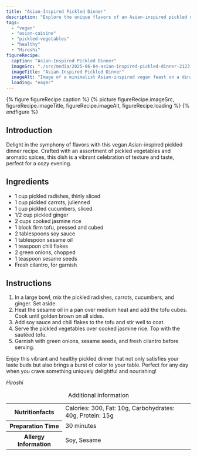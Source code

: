 ```yaml
---
title: "Asian-Inspired Pickled Dinner"
description: "Explore the unique flavors of an Asian-inspired pickled dinner with this vegan recipe featuring a mix of pickled vegetables and sautéed tofu, perfect for a wholesome meal."
tags:
  - "vegan"
  - "asian-cuisine"
  - "pickled-vegetables"
  - "healthy"
  - "Hiroshi"
figureRecipe: 
  caption: "Asian-Inspired Pickled Dinner"
  imageSrc: "./src/media/2025-06-04-asian-inspired-pickled-dinner-2123.png"
  imageTitle: "Asian-Inspired Pickled Dinner"
  imageAlt: "Image of a minimalist Asian-inspired vegan feast on a dining table featuring a white ceramic plate with jasmine rice, colorful pickled vegetables, golden-brown tofu, garnished with green onions, sesame seeds, and cilantro. Wooden chopsticks and a glass of water accompany the meal, all under natural light."
  loading: "eager"
---
```


{% figure figureRecipe.caption %}
{% picture figureRecipe.imageSrc, figureRecipe.imageTitle, figureRecipe.imageAlt, figureRecipe.loading %}
{% endfigure %}

## Introduction

Delight in the symphony of flavors with this vegan Asian-inspired pickled dinner recipe. Crafted with an assortment of pickled vegetables and aromatic spices, this dish is a vibrant celebration of texture and taste, perfect for a cozy evening.

## Ingredients

- 1 cup pickled radishes, thinly sliced
- 1 cup pickled carrots, julienned
- 1 cup pickled cucumbers, sliced
- 1/2 cup pickled ginger
- 2 cups cooked jasmine rice
- 1 block firm tofu, pressed and cubed
- 2 tablespoons soy sauce
- 1 tablespoon sesame oil
- 1 teaspoon chili flakes
- 2 green onions, chopped
- 1 teaspoon sesame seeds
- Fresh cilantro, for garnish

## Instructions

1. In a large bowl, mix the pickled radishes, carrots, cucumbers, and ginger. Set aside.
2. Heat the sesame oil in a pan over medium heat and add the tofu cubes. Cook until golden brown on all sides.
3. Add soy sauce and chili flakes to the tofu and stir well to coat.
4. Serve the pickled vegetables over cooked jasmine rice. Top with the sautéed tofu.
5. Garnish with green onions, sesame seeds, and fresh cilantro before serving.

Enjoy this vibrant and healthy pickled dinner that not only satisfies your taste buds but also brings a burst of color to your table. Perfect for any day when you crave something uniquely delightful and nourishing!

*Hiroshi*

<table><caption class='sr-only'>Additional Information</caption><tr><th>Nutritionfacts</th><td>Calories: 300, Fat: 10g, Carbohydrates: 40g, Protein: 15g&nbsp;</td></tr><tr><th>Preparation Time</th><td>30 minutes&nbsp;</td></tr><tr><th>Allergy Information</th><td>Soy, Sesame&nbsp;</td></tr></table>


